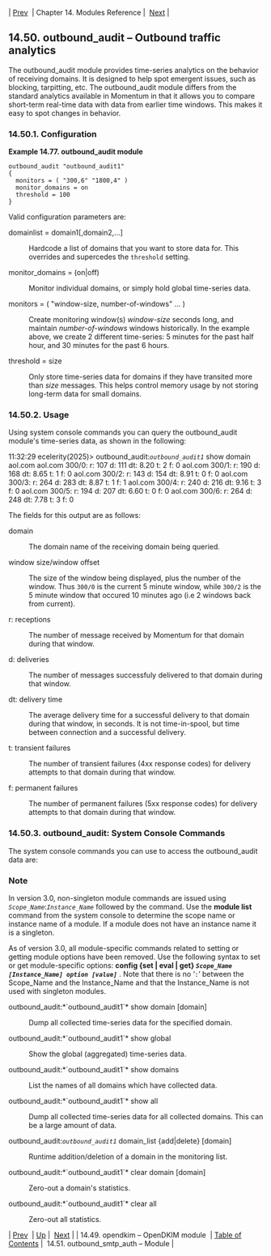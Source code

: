 | [Prev](modules.opendkim)  | Chapter 14. Modules Reference |  [Next](modules.outbound_smtp_auth) |

## 14.50. outbound_audit – Outbound traffic analytics

<a className="indexterm" name="idp20648736"></a>

The outbound_audit module provides time-series analytics on the behavior of receiving domains. It is designed to help spot emergent issues, such as blocking, tarpitting, etc. The outbound_audit module differs from the standard analytics available in Momentum in that it allows you to compare short-term real-time data with data from earlier time windows. This makes it easy to spot changes in behavior.

### 14.50.1. Configuration

<a name="example.outbound_audit.3"></a>

**Example 14.77. outbound_audit module**

```
outbound_audit "outbound_audit1"
{
  monitors = ( "300,6" "1800,4" )
  monitor_domains = on
  threshold = 100
}
```

Valid configuration parameters are:

<dl className="variablelist">

<dt>domainlist = domain1[,domain2,...]</dt>

<dd>

Hardcode a list of domains that you want to store data for. This overrides and supercedes the `threshold` setting.

</dd>

<dt>monitor_domains = (on|off)</dt>

<dd>

Monitor individual domains, or simply hold global time-series data.

</dd>

<dt>monitors = ( "window-size, number-of-windows" ... )</dt>

<dd>

Create monitoring window(s) *window-size* seconds long, and maintain *number-of-windows* windows historically. In the example above, we create 2 different time-series: 5 minutes for the past half hour, and 30 minutes for the past 6 hours.

</dd>

<dt>threshold = size</dt>

<dd>

Only store time-series data for domains if they have transited more than *size* messages. This helps control memory usage by not storing long-term data for small domains.

</dd>

</dl>

### 14.50.2. Usage

Using system console commands you can query the outbound_audit module's time-series data, as shown in the following:

11:32:29 ecelerity(2025)> outbound_audit:*`outbound_audit1`* show domain aol.com
aol.com 300/0: r: 107 d: 111 dt: 8.20 t: 2 f: 0
aol.com 300/1: r: 190 d: 168 dt: 8.65 t: 1 f: 0
aol.com 300/2: r: 143 d: 154 dt: 8.91 t: 0 f: 0
aol.com 300/3: r: 264 d: 283 dt: 8.87 t: 1 f: 1
aol.com 300/4: r: 240 d: 216 dt: 9.16 t: 3 f: 0
aol.com 300/5: r: 194 d: 207 dt: 6.60 t: 0 f: 0
aol.com 300/6: r: 264 d: 248 dt: 7.78 t: 3 f: 0

The fields for this output are as follows:

<dl className="variablelist">

<dt>domain</dt>

<dd>

The domain name of the receiving domain being queried.

</dd>

<dt>window size/window offset</dt>

<dd>

The size of the window being displayed, plus the number of the window. Thus `300/0` is the current 5 minute window, while `300/2` is the 5 minute window that occured 10 minutes ago (i.e 2 windows back from current).

</dd>

<dt>r: receptions</dt>

<dd>

The number of message received by Momentum for that domain during that window.

</dd>

<dt>d: deliveries</dt>

<dd>

The number of messages successfuly delivered to that domain during that window.

</dd>

<dt>dt: delivery time</dt>

<dd>

The average delivery time for a successful delivery to that domain during that window, in seconds. It is not time-in-spool, but time between connection and a successful delivery.

</dd>

<dt>t: transient failures</dt>

<dd>

The number of transient failures (4xx response codes) for delivery attempts to that domain during that window.

</dd>

<dt>f: permanent failures</dt>

<dd>

The number of permanent failures (5xx response codes) for delivery attempts to that domain during that window.

</dd>

</dl>

### 14.50.3. outbound_audit: System Console Commands

The system console commands you can use to access the outbound_audit data are:

### Note

In version 3.0, non-singleton module commands are issued using *`Scope_Name`*:*`Instance_Name`* followed by the command. Use the **module list**      command from the system console to determine the scope name or instance name of a module. If a module does not have an instance name it is a singleton.

As of version 3.0, all module-specific commands related to setting or getting module options have been removed. Use the following syntax to set or get module-specific options: **config {set | eval | get} *`Scope_Name [Instance_Name] option [value]`*** . Note that there is no ‘`:`’ between the Scope_Name and the Instance_Name and that the Instance_Name is not used with singleton modules.

<dl className="variablelist">

<dt>outbound_audit:*`outbound_audit1`* show domain [domain]</dt>

<dd>

Dump all collected time-series data for the specified domain.

</dd>

<dt>outbound_audit:*`outbound_audit1`* show global</dt>

<dd>

Show the global (aggregated) time-series data.

</dd>

<dt>outbound_audit:*`outbound_audit1`* show domains</dt>

<dd>

List the names of all domains which have collected data.

</dd>

<dt>outbound_audit:*`outbound_audit1`* show all</dt>

<dd>

Dump all collected time-series data for all collected domains. This can be a large amount of data.

</dd>

<dt>

outbound_audit:*`outbound_audit1`* domain_list {add|delete} [domain]

</dt>

<dd>

Runtime addition/deletion of a domain in the monitoring list.

</dd>

<dt>outbound_audit:*`outbound_audit1`* clear domain [domain]</dt>

<dd>

Zero-out a domain's statistics.

</dd>

<dt>outbound_audit:*`outbound_audit1`* clear all</dt>

<dd>

Zero-out all statistics.

</dd>

</dl>

| [Prev](modules.opendkim)  | [Up](modules) |  [Next](modules.outbound_smtp_auth) |
| 14.49. opendkim – OpenDKIM module  | [Table of Contents](index) |  14.51. outbound_smtp_auth – Module |
